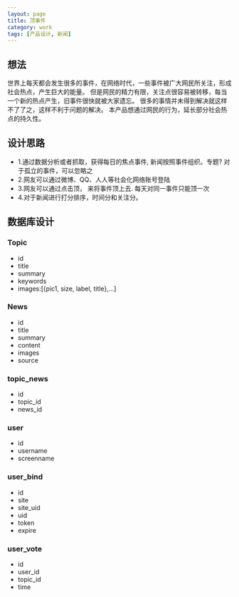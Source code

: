 ```yaml
---
layout: page
title: 顶事件
category: work
tags: [产品设计, 新闻]
---
```


想法
----
世界上每天都会发生很多的事件，在网络时代，一些事件被广大网民所关注，形成社会热点，产生巨大的能量。
但是网民的精力有限，关注点很容易被转移，每当一个新的热点产生，旧事件很快就被大家遗忘。
很多的事情并未得到解决就这样不了了之，这样不利于问题的解决。
本产品想通过网民的行为，延长部分社会热点的持久性。

设计思路
-------
* 1.通过数据分析或者抓取，获得每日的焦点事件, 新闻按照事件组织。专题? 对于孤立的事件，可以忽略之
* 2.网友可以通过微博、QQ、人人等社会化网络账号登陆
* 3.网友可以通过点击顶， 来将事件顶上去. 每天对同一事件只能顶一次
* 4.对于新闻进行打分排序，时间分和关注分。
  
数据库设计
---------
### Topic
* id
* title
* summary
* keywords
* images:[{pic1, size, label, title},...]
  
### News
* id
* title
* summary
* content
* images
* source

### topic_news
* id
* topic_id
* news_id

### user
* id
* username
* screenname

### user_bind
* id
* site
* site_uid
* uid
* token
* expire

### user_vote
* id
* user_id
* topic_id
* time
